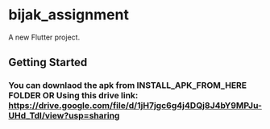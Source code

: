# bijak_assignment

A new Flutter project.

## Getting Started

### You can downlaod the apk from INSTALL_APK_FROM_HERE FOLDER OR Using this drive link: https://drive.google.com/file/d/1jH7jgc6g4j4DQj8J4bY9MPJu-UHd_TdI/view?usp=sharing 
